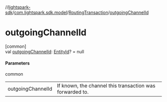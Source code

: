 //[lightspark-sdk](../../../index.md)/[com.lightspark.sdk.model](../index.md)/[RoutingTransaction](index.md)/[outgoingChannelId](outgoing-channel-id.md)

# outgoingChannelId

[common]\
val [outgoingChannelId](outgoing-channel-id.md): [EntityId](../-entity-id/index.md)? = null

#### Parameters

common

| | |
|---|---|
| outgoingChannelId | If known, the channel this transaction was forwarded to. |
